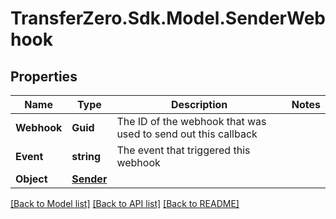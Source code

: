
# TransferZero.Sdk.Model.SenderWebhook

## Properties

Name | Type | Description | Notes
------------ | ------------- | ------------- | -------------
**Webhook** | **Guid** | The ID of the webhook that was used to send out this callback | 
**Event** | **string** | The event that triggered this webhook | 
**Object** | [**Sender**](Sender.md) |  | 

[[Back to Model list]](../README.md#documentation-for-models)
[[Back to API list]](../README.md#documentation-for-api-endpoints)
[[Back to README]](../README.md)


